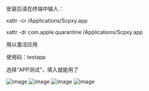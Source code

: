 安装后请在终端中输入：

xattr -cr /Applications/Scpxy.app

xattr -dr com.apple.quarantine /Applications/Scpxy.app

用以激活应用

使用码：testapp

选择“APP测试”，填入就能用了

![image](https://cdn.skyimg.net/up/2025/9/14/c86c1736.webp)
![image](https://cdn.skyimg.net/up/2025/9/14/ca41d86e.webp)
![image](https://cdn.skyimg.net/up/2025/9/14/1e3bff84.webp)
![image](https://cdn.skyimg.net/up/2025/9/14/e9cee070.webp)
